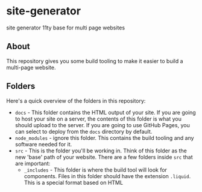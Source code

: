 # site-generator
site generator 11ty base for multi page websites

## About
This repository gives you some build tooling to make it easier to build a multi-page website.

## Folders
Here's a quick overview of the folders in this repository:

- `docs` - This folder contains the HTML output of your site. If you are going to host your site on a server, the contents of this folder is what you should upload to the server. If you are going to use GitHub Pages, you can select to deploy from the `docs` directory by default.
- `node_modules` - ignore this folder. This contains the build tooling and any software needed for it.
- `src` - This is the folder you'll be working in. Think of this folder as the new 'base' path of your website. There are a few folders inside `src` that are important:
    - `_includes` - This folder is where the build tool will look for components. Files in this folder should have the extension `.liquid`. This is a special format based on HTML
